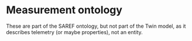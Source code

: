 Measurement ontology
====================

These are part of the SAREF ontology, but not part of the Twin model, as it describes telemetry (or maybe properties), not an entity.
